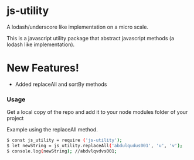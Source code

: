 # js-utility
A lodash/underscore like implementation on a micro scale. 

This is a javascript utility package that abstract javascript methods (a lodash like implementation).


# New Features!

  - Added replaceAll and sortBy methods

### Usage

Get a local copy of the repo and add it to your node modules folder of your project

Example using the replaceAll method.
```sh
$ const js_utility = require ('js-utility');
$ let newString = js_utility.replaceAll('abdulqudus001', 'u', 'v');
$ console.log(newString); //abdvlqvdvs001;